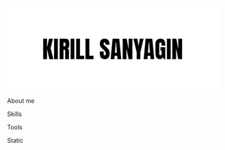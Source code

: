 [![Header](https://github.com/kirillsanyagin/kirillsanyagin/blob/main/assets/kirill_sanyagin.png)](https://vk.com/kindkirill)

About me

Skills

Tools

Static